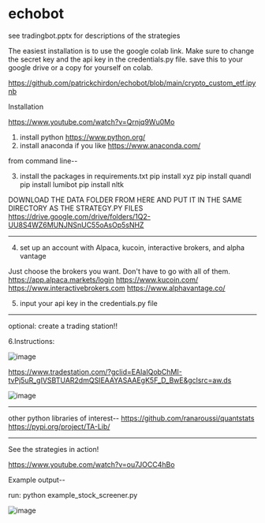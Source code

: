 # echobot

see tradingbot.pptx for descriptions of the strategies

The easiest installation is to use the google colab link. Make sure to change the secret key and the api key in the credentials.py file.  save this to your google drive or a copy for yourself on colab. 

https://github.com/patrickchirdon/echobot/blob/main/crypto_custom_etf.ipynb

Installation

https://www.youtube.com/watch?v=Qrnjq9Wu0Mo

1. install python   https://www.python.org/
2. install anaconda if you like   https://www.anaconda.com/

from command line--

3. install the packages in requirements.txt
pip install xyz
pip install quandl
pip install lumibot
pip install nltk

DOWNLOAD THE DATA FOLDER FROM HERE AND PUT IT IN THE SAME DIRECTORY AS THE STRATEGY.PY FILES
https://drive.google.com/drive/folders/1Q2-UU8S4WZ6MUNJNSnUC55oAsOp5sNHZ

-------------------------

4. set up an account with Alpaca, kucoin, interactive brokers, and alpha vantage

Just choose the brokers you want. Don't have to go with all of them.
https://app.alpaca.markets/login
https://www.kucoin.com/
https://www.interactivebrokers.com
https://www.alphavantage.co/

5. input your api key in the credentials.py file

--------------------------
optional:
create a trading station!!

6.Instructions:

![image](https://user-images.githubusercontent.com/39843493/229931221-d460bf5d-0097-457d-8046-5bdb1e1a9f78.png)


https://www.tradestation.com/?gclid=EAIaIQobChMI-tvPj5uR_gIVSBTUAR2dmQSIEAAYASAAEgK5F_D_BwE&gclsrc=aw.ds

![image](https://user-images.githubusercontent.com/39843493/229931005-59411fa3-5dee-491d-bb9d-81797b012e6f.png)

--------------------------
other python libraries of interest--
https://github.com/ranaroussi/quantstats
https://pypi.org/project/TA-Lib/

--------------------------
See the strategies in action!

https://www.youtube.com/watch?v=ou7JOCC4hBo

Example output--

run:
python example_stock_screener.py

![image](https://user-images.githubusercontent.com/39843493/229929939-8c818f00-5aa0-41e4-8b1c-2e3a842b7b8f.png)


